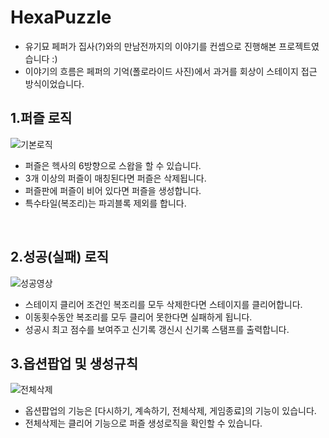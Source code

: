 # HexaPuzzle
- 유기묘 페퍼가 집사(?)와의 만남전까지의 이야기를 컨셉으로 진행해본 프로젝트였습니다 :)
- 이야기의 흐름은 페퍼의 기억(폴로라이드 사진)에서 과거를 회상이 스테이지 접근 방식이었습니다.

## 1.퍼즐 로직
![기본로직](https://user-images.githubusercontent.com/12422388/153790250-34e5f042-e779-4b1f-aff9-d8b3b455e7b0.gif)<br>
- 퍼즐은 헥사의 6방향으로 스왑을 할 수 있습니다.
- 3개 이상의 퍼즐이 매칭된다면 퍼즐은 삭제됩니다.
- 퍼즐판에 퍼즐이 비어 있다면 퍼즐을 생성합니다.
- 특수타일(복조리)는 파괴블록 제외를 합니다.
<br />

## 2.성공(실패) 로직
![성공영상](https://user-images.githubusercontent.com/12422388/153790490-eb45bd11-7aa8-4ef1-8c74-983a0dddcfbb.gif)<br>
- 스테이지 클리어 조건인 복조리를 모두 삭제한다면 스테이지를 클리어합니다.
- 이동횟수동안 복조리를 모두 클리어 못한다면 실패하게 됩니다.
- 성공시 최고 점수를 보여주고 신기록 갱신시 신기록 스탬프를 출력합니다.

## 3.옵션팝업 및 생성규칙
![전체삭제](https://user-images.githubusercontent.com/12422388/153791103-27ed0d5c-a8ae-4e84-b525-4438930b3ab0.gif)<br>
- 옵션팝업의 기능은 [다시하기, 계속하기, 전체삭제, 게임종료]의 기능이 있습니다.
- 전체삭제는 클리어 기능으로 퍼즐 생성로직을 확인할 수 있습니다.